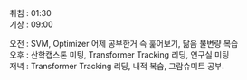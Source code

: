취침 : 01:30  
기상 : 09:00  
  
오전 : SVM, Optimizer 어제 공부한거 슥 훑어보기, 닮음 불변량 복습  
오후 : 산학캡스톤 미팅, Transformer Tracking 리딩, 연구실 미팅  
저녁 : Transformer Tracking 리딩, 내적 복습, 그람슈미트 공부.

